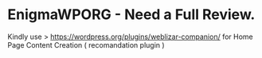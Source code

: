 # EnigmaWPORG - Need a Full Review.
Kindly use > https://wordpress.org/plugins/weblizar-companion/  for Home Page Content Creation ( recomandation plugin )
